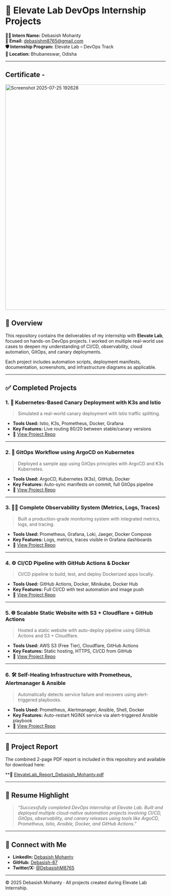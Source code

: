 # 🚀 Elevate Lab DevOps Internship Projects

**👨‍💻 Intern Name:** Debasish Mohanty  
**📧 Email:** debasishm8765@gmail.com  
**🛡️ Internship Program:** Elevate Lab – DevOps Track   
**📍 Location:** Bhubaneswar, Odisha

---

## Certificate -

<img width="1003" height="706" alt="Screenshot 2025-07-25 192628" src="https://github.com/user-attachments/assets/b7dd6124-7d3b-414e-b7d1-fdfdd99c08f6" />


## 📝 Overview

This repository contains the deliverables of my internship with **Elevate Lab**, focused on hands-on DevOps projects. I worked on multiple real-world use cases to deepen my understanding of CI/CD, observability, cloud automation, GitOps, and canary deployments.

Each project includes automation scripts, deployment manifests, documentation, screenshots, and infrastructure diagrams as applicable.

---

## ✅ Completed Projects


### 1. 🚦 Kubernetes-Based Canary Deployment with K3s and Istio
> Simulated a real-world canary deployment with Istio traffic splitting.

- **Tools Used:** Istio, K3s, Prometheus, Docker, Grafana
- **Key Features:** Live routing 80/20 between stable/canary versions
- 🔗 [View Project Repo](https://github.com/Debasish-87/k3s-istio-canary-deployment)

---

### 2. 🔁 GitOps Workflow using ArgoCD on Kubernetes
> Deployed a sample app using GitOps principles with ArgoCD and K3s Kubernetes.

- **Tools Used:** ArgoCD, Kubernetes (K3s), GitHub, Docker
- **Key Features:** Auto-sync manifests on commit, full GitOps pipeline
- 🔗 [View Project Repo](https://github.com/Debasish-87/GitOpsFlow-Kubernetes-AutoCD)

---

### 3. 🕵️‍♂️ Complete Observability System (Metrics, Logs, Traces)
> Built a production-grade monitoring system with integrated metrics, logs, and tracing.

- **Tools Used:** Prometheus, Grafana, Loki, Jaeger, Docker Compose
- **Key Features:** Logs, metrics, traces visible in Grafana dashboards  
- 🔗 [View Project Repo](https://github.com/Debasish-87/complete-observability-system)

---

### 4. ⚙️ CI/CD Pipeline with GitHub Actions & Docker
> CI/CD pipeline to build, test, and deploy Dockerized apps locally.

- **Tools Used:** GitHub Actions, Docker, Minikube, Docker Hub
- **Key Features:** Full CI/CD with test automation and image push
- 🔗 [View Project Repo](https://github.com/Debasish-87/CI-CD-Pipeline-Docker-Github-Actions)

---

### 5. 🌐 Scalable Static Website with S3 + Cloudflare + GitHub Actions
> Hosted a static website with auto-deploy pipeline using GitHub Actions and S3 + Cloudflare.

- **Tools Used:** AWS S3 (Free Tier), Cloudflare, GitHub Actions
- **Key Features:** Static hosting, HTTPS, CI/CD from GitHub
- 🔗 [View Project Repo](https://github.com/Debasish-87/scalable-static-site)

---


### 6. 🛠️ Self-Healing Infrastructure with Prometheus, Alertmanager & Ansible
> Automatically detects service failure and recovers using alert-triggered playbooks.

- **Tools Used:** Prometheus, Alertmanager, Ansible, Shell, Docker
- **Key Features:** Auto-restart NGINX service via alert-triggered Ansible playbook  
- 🔗 [View Project Repo](https://github.com/Debasish-87/Self-Healing-Infrastructure-with-Prometheus-Alertmanager-Ansible)

---



## 📄 Project Report

The combined 2-page PDF report is included in this repository and available for download here:  

**📎 [ElevateLab_Report_Debasish_Mohanty.pdf](https://github.com/user-attachments/files/20904190/ElevateLab_Report_Debasish_Mohanty.pdf)


---

## 💼 Resume Highlight

> *“Successfully completed DevOps internship at Elevate Lab. Built and deployed multiple cloud-native automation projects involving CI/CD, GitOps, observability, and canary releases using tools like ArgoCD, Prometheus, Istio, Ansible, Docker, and GitHub Actions.”*

---

## 🔗 Connect with Me

- **LinkedIn:** [Debasish Mohanty](https://linkedin.com/in/debasish-mohanty-8765d)
- **GitHub:** [Debasish-87](https://github.com/Debasish-87)
- **Twitter/X:** [@DebasishM8765](https://twitter.com/DebasishM8765)

---

© 2025 Debasish Mohanty · All projects created during Elevate Lab Internship.
